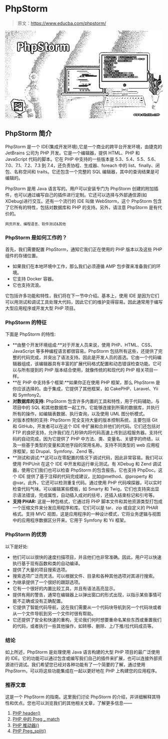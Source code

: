 # PhpStorm

> 原文：<https://www.educba.com/phpstorm/>

![PhpStorm](img/13ca9255b7a3af5d5241de13f6b27550.png)



## PhpStorm 简介

PhpStorm 是一个 IDE(集成开发环境),它是一个商业的跨平台开发环境，由捷克的 JetBrains 公司为 PHP 开发。它是一个编辑器，提供 HTML、PHP 和 JavaScript 代码的脚本。它在 PHP 中支持的一些版本是 5.3、5.4、5.5、5.6、7.0、7.1、7.2、7.3 到 7.4，还负责协程、生成器、foreach 中的 list、finally、闭包、名称空间和 traits。它还包含一个完整的 SQL 编辑器，其中的查询结果是可编辑的。

PhpStorm 是用 Java 语言写的。用户可以安装专门为 PhpStorm 创建的附加插件，也可以通过编写自己的插件进行定制。它还可以选择与外部通信源(如 XDebug)进行交互。还有一个流行的 IDE 叫做 WebStorm，这个 PhpStorm 包含了它所有的特性，包括对数据库和 PHP 的支持。另外，请注意 PhpStorm 是有代价的。

<small>网页开发、编程语言、软件测试&其他</small>

### PhpStorm 是如何工作的？

首先，我们需要配置 PhpStorm，通知它我们正在使用的 PHP 版本以及这些 PHP 组件的存储位置。

*   如果我们在本地环境中工作，那么我们必须遵循 AMP 包步骤来准备我们的环境。
*   它支持 Docker 容器。
*   它也支持流浪。

它包括许多功能和特性，我们将在下一节中介绍。基本上，使用 IDE 是因为它们可以用测试和调试工具处理大代码，因此它们的维护变得容易。因此通常用于编写大型应用程序或开发大型 PHP 项目。

### PhpStorm 的特征

下面是 PhpStorm 的特性:

*   **由整个开发环境组成:**对于开发人员来说，使用 PHP、HTML、CSS、JavaScript 等多种编程语言都很容易。PhpStorm 包括所有这些，还提供了完整的代码完成，并突出了语法支持。因此是开发人员的首选。它由一个代码编辑器组成，该编辑器具有丰富的扩展代码格式配置和动态错误检查功能。它可以与所有提到的 PHP 版本结合使用，就像传统的和现代的 PHP 相关项目一样。
*   **在 PHP 中支持多个框架:**如果你正在使用 PHP 框架，那么 PhpStorm 是你应该选择的。由于集成，它提供了其他框架，如 CakePHP、Laravel、Yii 和 Symfony2。
*   **对数据库的支持:** PhpStorm 包含许多内置的工具和特性，用于代码辅助，与项目中的 SQL 和其他数据库一起工作。它能够连接到所需的数据库，并执行所有的操作，如编辑表数据、执行查询，以及使用 UML 图分析模式。
*   对版本控制的支持: PhpStorm 完全支持大量的版本控制系统，主要包括 Git 和 GitHub，开发者可以在这个 IDE 中扩展和合并他们的代码。它们还包括对 FTP 的良好支持，允许我们在几秒钟内将代码高速上传到远程服务器。支持代码的自动完成，因为它提供了 PHP 中方法、类、变量名、关键字的终结，以及一些基于类型的变量和其他字段的常用名称。支持不同类型的 web 应用程序框架，如 Drupal、Symfony、Zend 等。
*   **测试和调试:**这可以在零配置的情况下调试代码，因此非常容易。我们可以使用 PHPUnit 在这个 IDE 中开发和运行单元测试。有 XDebug 和 Zend 调试器，使用它们我们也可以检查 PhpStorm 的包含报告。它也支持 PhpDoc。这个 IDE 提供了基于注释的代码完成建议，比如@method、@property 和@var。此外，它还可以检测重复代码。通过使用 PHP 代码嗅探器，可以实时检查代码气味。可以编辑某些模板，如 Smarty 和 Twig，它们也支持突出显示语法错误，完成属性，自动插入成对的括号，还插入结束标记和引号等。
*   **支持 PHAR:** 这是一种包格式，它通过将 PHP 脚本文件和其他资源类型打包成一个压缩文件来分发应用程序和库。它们可以是 tar、zip 或自定义的 PHAR 格式。支持 MVC 视图，这是应用程序的一种设计模式，它将业务逻辑与视图中的应用程序数据区分开来。它用于 Symfony 和 Yii 框架。

### PhpStorm 的优势

以下是好处:

*   他们可以以很快的速度扫描项目，并且他们也非常准确。因此，用户可以快速执行基于现有函数和类的自动编译。
*   提供了大量的项目搜索选项。
*   搜索选项广泛而灵活。可以根据文件、目录和各种其他选项对其进行搜索。
*   为继承提供了一个很好的跟踪选项。
*   它有一个很好的内置比较工具，并且有语法高亮显示。
*   提供有用的警告，通常在编辑器上以弹出窗口的形式出现，以指示某些事情可能不正确或没有正确配置。
*   它提供了智能代码导航，这在我们需要从一个代码块导航到另一个代码块或者从一个文件导航到另一个文件时很有帮助。
*   它还提供了安全和快速的重构，无论我们何时想要重命名某些东西或重置我们的代码，或者执行一些其他操作，如转移、删除、上/下推/拉代码成员等。

### 结论

如上所述，PhpStorm 是处理使用 Java 语言构建的大型 PHP 项目的最广泛使用的 IDE。它的功能可以通过包含或编写我们自己的插件来扩展，也可以连接外部资源进行调试。我们希望您已经对各种功能有了一个简要的了解，通过使用 PhpStorm，可以将这些功能集成在一起以更好地在 PHP 上构建您的应用程序。

### 推荐文章

这是一个 PhpStorm 的指南。这里我们讨论 PhpStorm 的介绍，并详细解释其特性和优点。您也可以浏览我们的其他相关文章，了解更多信息——

1.  [PHP header()](https://www.educba.com/php-header/)
2.  [PHP 中的 Preg _ match](https://www.educba.com/preg_match-in-php/?source=leftnav)
3.  [PHP 推动器()](https://www.educba.com/php-strtoupper/?source=leftnav)
4.  [PHP Preg_split()](https://www.educba.com/php-preg_split/?source=leftnav)





